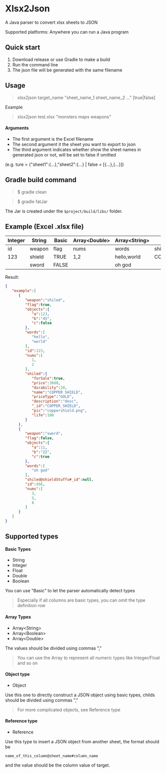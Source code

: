 # Xlsx2Json
A Java parser to convert xlsx sheets to JSON

Supported platforms: Anywhere you can run a Java program

## Quick start
1. Download release or use Gradle to make a build 
2. Run the command line
3. The json file will be generated with the same filename

## Usage

> xlsx2json target_name "sheet_name_1 sheet_name_2 ..." [true|false]

Example

> xlsx2json test.xlsx "monsters maps weapons"

#### Arguments

* The first argument is the Excel filename
* The second argument it the sheet you want to export to json
* The third argument indicates whether show the sheet names in generated json or not, will be set to false if omitted

(e.g. ture = {"sheet1":{...},"sheet2":{...} | false = [{...},{...}])

## Gradle build command
> $ gradle clean

> $ gradle fatJar

The Jar is created under the ```$project/build/libs/``` folder.

## Example (Excel .xlsx file)
| Integer | String | Basic  | Array\<Double\> | Array\<String\>   | Reference   | Object      |
| ----   | --------| ------ | ---------------- | ---------- | ---------- | ------------ |
| id     | weapon  | flag   | nums  | words  | shiled@shieldStuffs#_id   | objects      |
| 123    | shield  | TRUE   | 1,2   | hello,world   | COPPER_SHIELD | a:123,b:"45",c:false   |
|      | sword   | FALSE  |   | oh god    |   | a:11;b:"22",c:true    |

Result:

```json
{
   "example":[
      {
         "weapon":"shiled",
         "flag":true,
         "objects":{
            "a":123,
            "b":"45",
            "c":false
         },
         "words":[
            "hello",
            "world"
         ],
         "id":123,
         "nums":[
            1,
            2
         ],
         "shiled":{
            "forSale":true,
            "price":3600,
            "durability":20,
            "name":"COPPER SHIELD",
            "priceType":"GOLD",
            "description":"desc",
            "_id":"COPPER_SHIELD",
            "pic":"coppershield.png",
            "life":100
         }
      },
      {
         "weapon":"sword",
         "flag":false,
         "objects":{
            "a":11,
            "b":"22",
            "c":true
         },
         "words":[
            "oh god"
         ],
         "shiled@shieldStuffs#_id":null,
         "id":456,
         "nums":[
            3,
            5,
            8
         ]
      }
   ]
}
```

## Supported types
#### Basic Types
* String
* Integer
* Float
* Double
* Boolean

You can use "Basic" to let the parser automatically detect types

> Especially if all columns are basic types, you can omit the type definition row

#### Array Types
* Array\<String\>
* Array\<Boolean\>
* Array\<Double\>

The values should be divided using commas ","

> You can use the Array<Double> to represent all numeric types like Integer/Float and so on

#### Object type
* Object

Use this one to directly construct a JSON object using basic types, childs should be divided using commas ","

> For more complicated objects, see Reference type

#### Reference type
* Reference

Use this type to insert a JSON object from another sheet, the format should be

``` name_of_this_column@sheet_name#column_name ```

and the value should be the column value of target.

